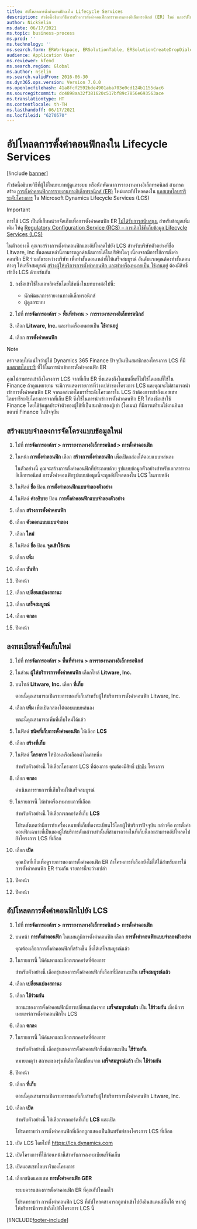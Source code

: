 ```yaml
---
title: อัปโหลดการตั้งค่าคอนฟิกลงใน Lifecycle Services
description: หัวข้อนี้อธิบายวิธีการสร้างการตั้งค่าคอนฟิกการรายงานทางอิเล็กทรอนิกส์ (ER) ใหม่ และอัปโหลดไปยัง Microsoft Dynamics Lifecycle Services (LCS)
author: NickSelin
ms.date: 06/17/2021
ms.topic: business-process
ms.prod: ''
ms.technology: ''
ms.search.form: ERWorkspace, ERSolutionTable, ERSolutionCreateDropDialog, ERDataModelDesigner, ERDataModelContentsItemCreationDialog, ERSolutionRepositoryTable, ERSolutionRepositoryCreateDropDialog, ERSolutionImport
audience: Application User
ms.reviewer: kfend
ms.search.region: Global
ms.author: nselin
ms.search.validFrom: 2016-06-30
ms.dyn365.ops.version: Version 7.0.0
ms.openlocfilehash: 41a8fcf2592bde4901aba703e0cd124b1155dac6
ms.sourcegitcommit: dc4898aa32f381620c517bf89c7856e693563ace
ms.translationtype: HT
ms.contentlocale: th-TH
ms.lasthandoff: 06/17/2021
ms.locfileid: "6270570"
---
```

# <a name="upload-a-configuration-into-lifecycle-services"></a>อัปโหลดการตั้งค่าคอนฟิกลงใน Lifecycle Services

[!include [banner](../../includes/banner.md)]

หัวข้อนี้อธิบายวิธีที่ผู้ใช้ในบทบาทผู้ดูแลระบบ หรือนักพัฒนาการรายงานทางอิเล็กทรอนิกส์ สามารถสร้าง [การตั้งค่าคอนฟิกการรายงานทางอิเล็กทรอนิกส์ (ER)](../general-electronic-reporting.md#Configuration) ใหม่และอัปโหลดลงใน [แอสเซทไลบรารีระดับโครงการ](../../lifecycle-services/asset-library.md) ใน Microsoft Dynamics Lifecycle Services (LCS)

> [!IMPORTANT]
> การใช้ LCS เป็นที่เก็บหน่วยจัดเก็บเพื่อการตั้งค่าคอนฟิก ER [ไม่ได้รับการสนับสนุน](../../../../finance/get-started/removed-deprecated-features-finance.md#features-removed-or-deprecated-in-the-finance-10017-release) สำหรับข้อมูลเพิ่มเติม ให้ดู [Regulatory Configuration Service (RCS) – การเลิกใช้ที่เก็บข้อมูล Lifecycle Services (LCS)](../../../../finance/localizations/rcs-lcs-repo-dep-faq.md)

ในตัวอย่างนี้ คุณจะสร้างการตั้งค่าคอนฟิกและอัปโหลดไปยัง LCS สำหรับบริษัทตัวอย่างที่ชื่อ Litware, inc ขั้นตอนเหล่านี้สามารถถูกดำเนินการได้ในบริษัทใดๆ เนื่องจากมีการใช้การตั้งค่าคอนฟิก ER ร่วมกันระหว่างบริษัท เพื่อทำขั้นตอนเหล่านี้ให้เสร็จสมบูรณ์ อันดับแรกคุณต้องทำขั้นตอนต่างๆ ให้เสร็จสมบูรณ์ [สร้างผู้ให้บริการการตั้งค่าคอนฟิก และทำเครื่องหมายเป็น ใช้งานอยู่](er-configuration-provider-mark-it-active-2016-11.md) ต้องมีสิทธิ์เข้าถึง LCS ด้วยเช่นกัน

1. ลงชื่อเข้าใช้ในแอพลิเคชันโดยใช้หนึ่งในบทบาทต่อไปนี้:

    - นักพัฒนาการรายงานทางอิเล็กทรอนิกส์
    - ผู้ดูแลระบบ

2. ไปที่ **การจัดการองค์กร** \> **พื้นที่ทำงาน** \> **การรายงานทางอิเล็กทรอนิกส์**
3. เลือก **Litware, Inc.** และทำเครื่องหมายเป็น **ใช้งานอยู่**
4. เลือก **การตั้งค่าคอนฟิก**

<a name="accessconditions"></a>
> [!NOTE]
> ตรวจสอบให้แน่ใจว่าผู้ใช้ Dynamics 365 Finance ปัจจุบันเป็นสมาชิกของโครงการ LCS ที่มี [แอสเซทไลบรารี](../../lifecycle-services/asset-library.md#asset-library-support) ที่ใช้ในการนำเข้าการตั้งค่าคอนฟิก ER
>
> คุณไม่สามารถเข้าถึงโครงการ LCS จากที่เก็บ ER ซึ่งแสดงถึงโดเมนอื่นที่ไม่ใช่โดเมนที่ใช้ใน Finance ถ้าคุณพยายาม จะมีการแสดงรายการที่ว่างเปล่าของโครงการ LCS และคุณจะไม่สามารถนำเข้าการตั้งค่าคอนฟิก ER จากแอสเซทไลบรารีระดับโครงการใน LCS ถ้าต้องการเข้าถึงแอสเซทไลบรารีระดับโครงการจากที่เก็บ ER ซึ่งใช้ในการนำเข้าการตั้งค่าคอนฟิก ER ให้ลงชื่อเข้าใช้ Finance โดยใช้ข้อมูลประจำตัวของผู้ใช้ที่เป็นสมาชิกของผู้เช่า (โดเมน) ที่มีการเตรียมใช้งานอินสแตนซ์ Finance ในปัจจุบัน

## <a name="create-a-new-data-model-configuration"></a>สร้างแบบจำลองการจัดโครงแบบข้อมูลใหม่

1. ไปที่ **การจัดการองค์กร \> การรายงานทางอิเล็กทรอนิกส์ \> การตั้งค่าคอนฟิก**
2. ในหน้า **การตั้งค่าคอนฟิก** เลือก **สร้างการตั้งค่าคอนฟิก** เพื่อเปิดกล่องโต้ตอบแบบหล่นลง

    ในตัวอย่างนี้ คุณจะสร้างการตั้งค่าคอนฟิกที่ประกอบด้วย รูปแบบข้อมูลตัวอย่างสำหรับเอกสารทางอิเล็กทรอนิกส์ การตั้งค่าคอนฟิกรูปแบบข้อมูลนี้จะถูกอัปโหลดลงใน LCS ในภายหลัง

3. ในฟิลด์ **ชื่อ** ป้อน **การตั้งค่าคอนฟิกแบบจำลองตัวอย่าง**
4. ในฟิลด์ **คำอธิบาย** ป้อน **การตั้งค่าคอนฟิกแบบจำลองตัวอย่าง**
5. เลือก **สร้างการตั้งค่าคอนฟิก**
6. เลือก **ตัวออกแบบแบบจำลอง**
7. เลือก **ใหม่**
8. ในฟิลด์ **ชื่อ** ป้อน **จุดเข้าใช้งาน**
9. เลือก **เพิ่ม**
10. เลือก **บันทึก**
11. ปิดหน้า
12. เลือก **เปลี่ยนแปลงสถานะ**
13. เลือก **เสร็จสมบูรณ์**
14. เลือก **ตกลง**
15. ปิดหน้า

## <a name="register-a-new-repository"></a>ลงทะเบียนที่จัดเก็บใหม่

1. ไปที่ **การจัดการองค์กร \> พื้นที่ทำงาน \> การรายงานทางอิเล็กทรอนิกส์**

2. ในส่วน **ผู้ให้บริการการตั้งค่าคอนฟิก** เลือกไทล์ **Litware, Inc.**

3. บนไทล์ **Litware, Inc.** เลือก **ที่เก็บ**

    ตอนนี้คุณสามารถเปิดรายการของที่เก็บสำหรับผู้ให้บริการการตั้งค่าคอนฟิก Litware, Inc.

4. เลือก **เพิ่ม** เพื่อเปิดกล่องโต้ตอบแบบหล่นลง

    ขณะนี้คุณสามารถเพิ่มที่เก็บใหม่ได้แล้ว

5. ในฟิลด์ **ชนิดที่เก็บการตั้งค่าคอนฟิก** ให้เลือก **LCS**
6. เลือก **สร้างที่เก็บ**
7. ในฟิลด์ **โครงการ** ให้ป้อนหรือเลือกค่าใดค่าหนึ่ง

    สำหรับตัวอย่างนี้ ให้เลือกโครงการ LCS ที่ต้องการ คุณต้องมีสิทธิ์ [เข้าถึง](#accessconditions) โครงการ

8. เลือก **ตกลง**

    ดำเนินการรายการที่เก็บใหม่ให้เสร็จสมบูรณ์

9. ในรายการนี้ ให้ทำเครื่องหมายแถวที่เลือก

    สำหรับตัวอย่างนี้ ให้เลือกเรกคอร์ดที่เก็บ **LCS**

    โปรดสังเกตว่ามีการทำเครื่องหมายที่เก็บที่ลงทะเบียนไว้โดยผู้ให้บริการปัจจุบัน กล่าวคือ การตั้งค่าคอนฟิกเฉพาะที่เป็นของผู้ให้บริการดังกล่าวเท่านั้นที่สามารถวางในที่เก็บนี้และสามารถอัปโหลดไปยังโครงการ LCS ที่เลือก

10. เลือก **เปิด**

    คุณเปิดที่เก็บเพื่อดูรายการของการตั้งค่าคอนฟิก ER ถ้าโครงการที่เลือกยังไม่ได้ใช้สำหรับการใช้การตั้งค่าคอนฟิก ER ร่วมกัน รายการนี้จะว่างเปล่า

11. ปิดหน้า
12. ปิดหน้า

## <a name="upload-a-configuration-into-lcs"></a>อัปโหลดการตั้งค่าคอนฟิกไปยัง LCS

1. ไปที่ **การจัดการองค์กร \> การรายงานทางอิเล็กทรอนิกส์ \> การตั้งค่าคอนฟิก**
2. บนหน้า **การตั้งค่าคอนฟิก** ในแผนภูมิการตั้งค่าคอนฟิก เลือก **การตั้งค่าคอนฟิกแบบจำลองตัวอย่าง**

    คุณต้องเลือกการตั้งค่าคอนฟิกที่สร้างขึ้น ซึ่งได้เสร็จสมบูรณ์แล้ว

3. ในรายการนี้ ให้ค้นหาและเลือกเรกคอร์ดที่ต้องการ

    สำหรับตัวอย่างนี้ เลือกรุ่นของการตั้งค่าคอนฟิกที่เลือกที่มีสถานะเป็น **เสร็จสมบูรณ์แล้ว**

4. เลือก **เปลี่ยนแปลงสถานะ**
5. เลือก **ใช้ร่วมกัน**

    สถานะของการตั้งค่าคอนฟิกมีการเปลี่ยนแปลงจาก **เสร็จสมบูรณ์แล้ว** เป็น **ใช้ร่วมกัน** เมื่อมีการเผยแพร่การตั้งค่าคอนฟิกใน LCS

6. เลือก **ตกลง**
7. ในรายการนี้ ให้ค้นหาและเลือกเรกคอร์ดที่ต้องการ

    สำหรับตัวอย่างนี้ เลือกรุ่นของการตั้งค่าคอนฟิกซึ่งมีสถานะเป็น **ใช้ร่วมกัน**

    หมายเหตุว่า สถานะของรุ่นที่เลือกได้เปลี่ยนจาก **เสร็จสมบูรณ์แล้ว** เป็น **ใช้ร่วมกัน**

8. ปิดหน้า
9. เลือก **ที่เก็บ**

    ตอนนี้คุณสามารถเปิดรายการของที่เก็บสำหรับผู้ให้บริการการตั้งค่าคอนฟิก Litware, Inc.

10. เลือก **เปิด**

    สำหรับตัวอย่างนี้ ให้เลือกเรกคอร์ดที่เก็บ **LCS** และเปิด

    โปรดทราบว่า การตั้งค่าคอนฟิกที่เลือกถูกแสดงเป็นสินทรัพย์ของโครงการ LCS ที่เลือก

11. เปิด LCS โดยไปที่ <https://lcs.dynamics.com>
12. เปิดโครงการที่ใช้ก่อนหน้านี้สำหรับการลงทะเบียนที่จัดเก็บ
13. เปิดแอสเซทไลบรารีของโครงการ
14. เลือกชนิดแอสเซท **การตั้งค่าคอนฟิก GER**

    ระบบควรแสดงการตั้งค่าคอนฟิก ER ที่คุณอัปโหลดไว้

    โปรดทราบว่า การตั้งค่าคอนฟิก LCS ที่อัปโหลดสามารถถูกนำเข้าไปยังอินสแตนซ์อื่นได้ หากผู้ให้บริการมีการเข้าถึงไปยังโครงการ LCS นี้


[!INCLUDE[footer-include](../../../../includes/footer-banner.md)]
